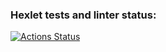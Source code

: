 ### Hexlet tests and linter status:
[![Actions Status](https://github.com/Dmitry1399/frontend-project-11/actions/workflows/hexlet-check.yml/badge.svg)](https://github.com/Dmitry1399/frontend-project-11/actions)
